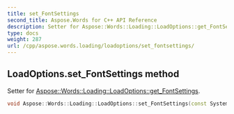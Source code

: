 ```yaml
---
title: set_FontSettings
second_title: Aspose.Words for C++ API Reference
description: Setter for Aspose::Words::Loading::LoadOptions::get_FontSettings. 
type: docs
weight: 287
url: /cpp/aspose.words.loading/loadoptions/set_fontsettings/
---
```

## LoadOptions.set_FontSettings method


Setter for [Aspose::Words::Loading::LoadOptions::get_FontSettings](../get_fontsettings/).

```cpp
void Aspose::Words::Loading::LoadOptions::set_FontSettings(const System::SharedPtr<Aspose::Words::Fonts::FontSettings> &value)
```

